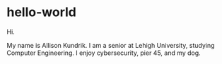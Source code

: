 # hello-world
Hi.

My name is Allison Kundrik.
I am a senior at Lehigh University, studying Computer Engineering.
I enjoy cybersecurity, pier 45, and my dog.
